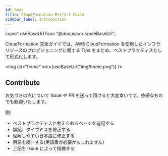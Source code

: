 ```yaml
---
id: home
title: CloudFormation Perfect Guild
sidebar_label: Introduction
---
```


import useBaseUrl from "@docusaurus/useBaseUrl";

CloudFormation 完全ガイドでは、AWS CloudFormation を使用したインフラリソースのプロビジョニングに関する Tips をまとめ、ベストプラクティスとして形式化します。

<img
alt="home"
src={useBaseUrl("img/home.png")}
/>

## Contribute

お気づきの点について Issue や PR を送って頂けると大変幸いです。些細なものでも歓迎いたします。

例:

- ベストプラクティスと考えられるページを追記する
- 誤記、タイプミスを修正する
- 理解しやすい日本語に修正する
- 用語を統一する(用語集が必要かもしれません)
- 上記を Issue によって指摘する
